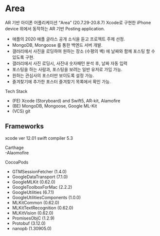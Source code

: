 # Area

AR 기반 아이폰 어플리케이션 “Area”	(20.7.29-20.8.7)
Xcode로 구현한 iPhone device 위에서 동작하는 AR 기반 Posting application. 

- 애플의 2020 애플 글라스 공개 소식을 듣고 프로젝트 주제 선정. 
- MongoDB, Mongoose 를 통한 백엔드 서버 개발.
- 갤러리에서 사진을 로딩하여 원하는 장소 (수평의 벽) 에 날짜와 함께 포스팅 할 수 있도록 구현. 
- 갤러리에서 사진 로딩시, 사진내 숫자패턴 분석 후, 날짜 자동 입력
- 포스팅을 하는 사람과, 포스팅을 보려는 일반 유저로 가입 가능. 
- 원하는 관심사의 포스터만 보이도록 설정 가능. 
- 즐겨찾기에 추가한 포스터 즐겨찾기 목록에서 확인 가능.

Tech Stack 
- (FE) Xcode (Storyboard) and Swift5, AR-kit, Alamofire
- (BE) MongoDB, Mongoose, Google ML-Kit 
- (VCS) git

## Frameworks

xcode ver 12.01
swift compiler 5.3

Carthage  
-Alaomofire  

CocoaPods
- GTMSessionFetcher (1.4.0)
- GoogleDataTransport (7.1.0)
- GoogleMLKit (0.62.0)
- GoogleToolboxForMac (2.2.2)
- GoogleUtilities (6.7.1)
- GoogleUtilitiesComponents (1.0.0)
- MLKitCommon (0.62.0)
- MLKitTextRecognition (0.62.0)
- MLKitVision (0.62.0)
- PromisesObjC (1.2.9)
- Protobuf (3.12.0)
- nanopb (1.30905.0)
